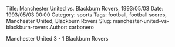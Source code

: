 Title: Manchester United vs. Blackburn Rovers, 1993/05/03
Date: 1993/05/03 00:00
Category: sports
Tags: football, football scores, Manchester United, Blackburn Rovers
Slug: manchester-united-vs-blackburn-rovers
Author: carbonero


Manchester United 3 - 1 Blackburn Rovers
